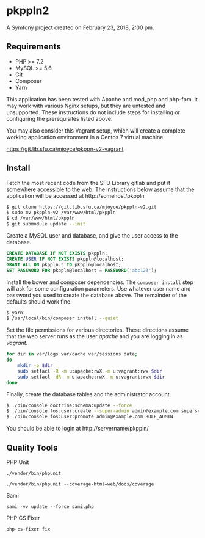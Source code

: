 pkppln2
=======

A Symfony project created on February 23, 2018, 2:00 pm.

Requirements
------------

 * PHP >= 7.2
 * MySQL >= 5.6
 * Git
 * Composer
 * Yarn
 
This application has been tested with Apache and mod_php and php-fpm. It 
may work with various Nginx setups, but they are untested and unsupported. These 
instructions do not include steps for installing or configuring the 
prerequisites listed above.

You may also consider this Vagrant setup, which will create a complete working 
application environment in a Centos 7 virtual machine.

https://git.lib.sfu.ca/mjoyce/pkppn-v2-vagrant

Install
-------

Fetch the most recent code from the SFU Library gitlab and put it 
somewhere accessible to the web. The instructions below assume that the application
will be accessed at http://somehost/pkppln

```bash
$ git clone https://git.lib.sfu.ca/mjoyce/pkppln-v2.git
$ sudo mv pkppln-v2 /var/www/html/pkppln
$ cd /var/www/html/pkppln
$ git submodule update --init
```

Create a MySQL user and database, and give the user access to the database.

```sql
CREATE DATABASE IF NOT EXISTS pkppln;
CREATE USER IF NOT EXISTS pkppln@localhost;
GRANT ALL ON pkppln.* TO pkppln@localhost;
SET PASSWORD FOR pkppln@localhost = PASSWORD('abc123');
```

Install the bower and composer dependencies. The `composer install` step 
will ask for some configuration parameters. Use whatever user name and password 
you used to create the database above. The remainder of the defaults should 
work fine.

```bash
$ yarn
$ /usr/local/bin/composer install --quiet
```

Set the file permissions for various directories. These directions assume that the 
web server runs as the user _apache_ and you are logging in as _vagrant_.

```bash
for dir in var/logs var/cache var/sessions data;
do
    mkdir -p $dir
    sudo setfacl -R -m u:apache:rwX -m u:vagrant:rwx $dir
    sudo setfacl -dR -m u:apache:rwX -m u:vagrant:rwx $dir
done
```

Finally, create the database tables and the administrator account.

```bash
$ ./bin/console doctrine:schema:update --force
$ ./bin/console fos:user:create --super-admin admin@example.com supersecret Admin Library
$ ./bin/console fos:user:promote admin@example.com ROLE_ADMIN
```

You should be able to login at http://servername/pkppln/

Quality Tools
-------------

PHP Unit

`./vendor/bin/phpunit`

`./vendor/bin/phpunit --coverage-html=web/docs/coverage`

Sami

`sami -vv update --force sami.php`

PHP CS Fixer

`php-cs-fixer fix`
